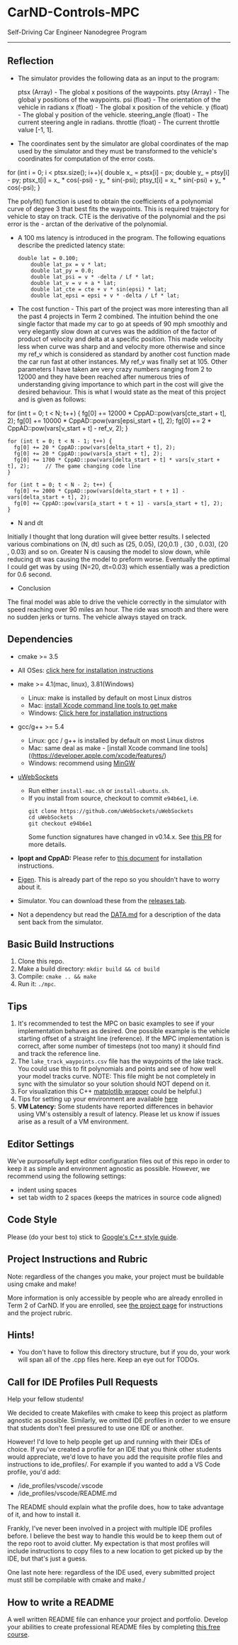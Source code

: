 # CarND-Controls-MPC
Self-Driving Car Engineer Nanodegree Program

---
## Reflection

* The simulator provides the following data as an input to the program:

    ptsx (Array) - The global x positions of the waypoints.
    ptsy (Array) - The global y positions of the waypoints.
    psi (float) - The orientation of the vehicle in radians
    x (float) - The global x position of the vehicle.
    y (float) - The global y position of the vehicle.
    steering_angle (float) - The current steering angle in radians.
    throttle (float) - The current throttle value [-1, 1].


* The coordinates sent by the simulator are global coordinates of the map used by the simulator and they must be transformed to the vehicle's coordinates for computation of the error costs.

for (int i = 0; i < ptsx.size(); i++){
            double x_ = ptsx[i] - px;
            double y_ = ptsy[i] - py;
            ptsx_t[i] = x_ * cos(-psi) - y_ * sin(-psi);
            ptsy_t[i] = x_ * sin(-psi) + y_ * cos(-psi);
}

The polyfit() function is used to obtain the coefficients of a polynomial curve of degree 3 that best fits the waypoints. This is required trajectory for vehicle to stay on track. CTE is the derivative of the polynomial and the psi error is the - arctan of the derivative of the polynomial.

* A 100 ms latency is introduced in the program. The following equations describe the predicted latency state:

	  double lat = 0.100;
          double lat_px = v * lat;
          double lat_py = 0.0;
          double lat_psi = v * -delta / Lf * lat;
          double lat_v = v + a * lat;
          double lat_cte = cte + v * sin(epsi) * lat;
          double lat_epsi = epsi + v * -delta / Lf * lat;

* The cost function - This part of the project was more interesting than all the past 4 projects in Term 2 combined. The intuition behind the one single factor that made my car to go at speeds of 90 mph smoothly and very elegantly slow down at curves was the addition of the factor of product of velocity and delta at a specific position. This made velocity less when curve was sharp and and velocity more otherwise and since my ref_v which is considered as standard by another cost function made the car run fast at other instances. My ref_v was finally set at 105. Other parameters I have taken are very crazy numbers ranging from 2 to 12000 and they have been reached after numerous tries of understanding giving importance to which part in the cost will give the desired behaviour. This is what I would state as the meat of this project and is given as follows:

for (int t = 0; t < N; t++) {
      fg[0] += 12000 * CppAD::pow(vars[cte_start + t], 2);
      fg[0] += 10000 * CppAD::pow(vars[epsi_start + t], 2);
      fg[0] += 2 * CppAD::pow(vars[v_start + t] - ref_v, 2);
    }


    for (int t = 0; t < N - 1; t++) {
      fg[0] += 20 * CppAD::pow(vars[delta_start + t], 2);
      fg[0] += 20 * CppAD::pow(vars[a_start + t], 2);
      fg[0] += 1700 * CppAD::pow(vars[delta_start + t] * vars[v_start + t], 2);     // The game changing code line
    }

    for (int t = 0; t < N - 2; t++) {
      fg[0] += 2000 * CppAD::pow(vars[delta_start + t + 1] - vars[delta_start + t], 2);
      fg[0] += CppAD::pow(vars[a_start + t + 1] - vars[a_start + t], 2);
    }

* N and dt

Initially I thought that long duration will givee better results. I selected various combinations on (N, dt) such as (25, 0.05), (20,0.1) , (30 , 0.03), (20 , 0.03) and so on. Greater N is causing the model to slow down, while reducing dt was causing the model to preform worse. Eventually the optimal I could get was by using (N=20, dt=0.03) which essentially was a prediction for 0.6 second.

* Conclusion

The final model was able to drive the vehicle correctly in the simulator with speed reaching over 90 miles an hour. The ride was smooth and there were no sudden jerks or turns. The vehicle always stayed on track.

## Dependencies

* cmake >= 3.5
 * All OSes: [click here for installation instructions](https://cmake.org/install/)
* make >= 4.1(mac, linux), 3.81(Windows)
  * Linux: make is installed by default on most Linux distros
  * Mac: [install Xcode command line tools to get make](https://developer.apple.com/xcode/features/)
  * Windows: [Click here for installation instructions](http://gnuwin32.sourceforge.net/packages/make.htm)
* gcc/g++ >= 5.4
  * Linux: gcc / g++ is installed by default on most Linux distros
  * Mac: same deal as make - [install Xcode command line tools]((https://developer.apple.com/xcode/features/)
  * Windows: recommend using [MinGW](http://www.mingw.org/)
* [uWebSockets](https://github.com/uWebSockets/uWebSockets)
  * Run either `install-mac.sh` or `install-ubuntu.sh`.
  * If you install from source, checkout to commit `e94b6e1`, i.e.
    ```
    git clone https://github.com/uWebSockets/uWebSockets
    cd uWebSockets
    git checkout e94b6e1
    ```
    Some function signatures have changed in v0.14.x. See [this PR](https://github.com/udacity/CarND-MPC-Project/pull/3) for more details.

* **Ipopt and CppAD:** Please refer to [this document](https://github.com/udacity/CarND-MPC-Project/blob/master/install_Ipopt_CppAD.md) for installation instructions.
* [Eigen](http://eigen.tuxfamily.org/index.php?title=Main_Page). This is already part of the repo so you shouldn't have to worry about it.
* Simulator. You can download these from the [releases tab](https://github.com/udacity/self-driving-car-sim/releases).
* Not a dependency but read the [DATA.md](./DATA.md) for a description of the data sent back from the simulator.


## Basic Build Instructions

1. Clone this repo.
2. Make a build directory: `mkdir build && cd build`
3. Compile: `cmake .. && make`
4. Run it: `./mpc`.

## Tips

1. It's recommended to test the MPC on basic examples to see if your implementation behaves as desired. One possible example
is the vehicle starting offset of a straight line (reference). If the MPC implementation is correct, after some number of timesteps
(not too many) it should find and track the reference line.
2. The `lake_track_waypoints.csv` file has the waypoints of the lake track. You could use this to fit polynomials and points and see of how well your model tracks curve. NOTE: This file might be not completely in sync with the simulator so your solution should NOT depend on it.
3. For visualization this C++ [matplotlib wrapper](https://github.com/lava/matplotlib-cpp) could be helpful.)
4.  Tips for setting up your environment are available [here](https://classroom.udacity.com/nanodegrees/nd013/parts/40f38239-66b6-46ec-ae68-03afd8a601c8/modules/0949fca6-b379-42af-a919-ee50aa304e6a/lessons/f758c44c-5e40-4e01-93b5-1a82aa4e044f/concepts/23d376c7-0195-4276-bdf0-e02f1f3c665d)
5. **VM Latency:** Some students have reported differences in behavior using VM's ostensibly a result of latency.  Please let us know if issues arise as a result of a VM environment.

## Editor Settings

We've purposefully kept editor configuration files out of this repo in order to
keep it as simple and environment agnostic as possible. However, we recommend
using the following settings:

* indent using spaces
* set tab width to 2 spaces (keeps the matrices in source code aligned)

## Code Style

Please (do your best to) stick to [Google's C++ style guide](https://google.github.io/styleguide/cppguide.html).

## Project Instructions and Rubric

Note: regardless of the changes you make, your project must be buildable using
cmake and make!

More information is only accessible by people who are already enrolled in Term 2
of CarND. If you are enrolled, see [the project page](https://classroom.udacity.com/nanodegrees/nd013/parts/40f38239-66b6-46ec-ae68-03afd8a601c8/modules/f1820894-8322-4bb3-81aa-b26b3c6dcbaf/lessons/b1ff3be0-c904-438e-aad3-2b5379f0e0c3/concepts/1a2255a0-e23c-44cf-8d41-39b8a3c8264a)
for instructions and the project rubric.

## Hints!

* You don't have to follow this directory structure, but if you do, your work
  will span all of the .cpp files here. Keep an eye out for TODOs.

## Call for IDE Profiles Pull Requests

Help your fellow students!

We decided to create Makefiles with cmake to keep this project as platform
agnostic as possible. Similarly, we omitted IDE profiles in order to we ensure
that students don't feel pressured to use one IDE or another.

However! I'd love to help people get up and running with their IDEs of choice.
If you've created a profile for an IDE that you think other students would
appreciate, we'd love to have you add the requisite profile files and
instructions to ide_profiles/. For example if you wanted to add a VS Code
profile, you'd add:

* /ide_profiles/vscode/.vscode
* /ide_profiles/vscode/README.md

The README should explain what the profile does, how to take advantage of it,
and how to install it.

Frankly, I've never been involved in a project with multiple IDE profiles
before. I believe the best way to handle this would be to keep them out of the
repo root to avoid clutter. My expectation is that most profiles will include
instructions to copy files to a new location to get picked up by the IDE, but
that's just a guess.

One last note here: regardless of the IDE used, every submitted project must
still be compilable with cmake and make./

## How to write a README
A well written README file can enhance your project and portfolio.  Develop your abilities to create professional README files by completing [this free course](https://www.udacity.com/course/writing-readmes--ud777).
